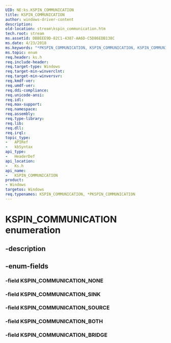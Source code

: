 ```yaml
---
UID: NE:ks.KSPIN_COMMUNICATION
title: KSPIN_COMMUNICATION
author: windows-driver-content
description: 
old-location: stream\kspin_communication.htm
tech.root: stream
ms.assetid: DBBEEE9D-82C1-4387-AA6D-C5D86EDB138C
ms.date: 4/23/2018
ms.keywords: "*PKSPIN_COMMUNICATION, KSPIN_COMMUNICATION, KSPIN_COMMUNICATION enumeration [Streaming Media Devices], KSPIN_COMMUNICATION_BOTH, KSPIN_COMMUNICATION_BRIDGE, KSPIN_COMMUNICATION_NONE, KSPIN_COMMUNICATION_SINK, KSPIN_COMMUNICATION_SOURCE, PKSPIN_COMMUNICATION, PKSPIN_COMMUNICATION enumeration pointer [Streaming Media Devices], ks/KSPIN_COMMUNICATION, ks/KSPIN_COMMUNICATION_BOTH, ks/KSPIN_COMMUNICATION_BRIDGE, ks/KSPIN_COMMUNICATION_NONE, ks/KSPIN_COMMUNICATION_SINK, ks/KSPIN_COMMUNICATION_SOURCE, ks/PKSPIN_COMMUNICATION, stream.kspin_communication"
ms.topic: enum
req.header: ks.h
req.include-header: 
req.target-type: Windows
req.target-min-winverclnt: 
req.target-min-winversvr: 
req.kmdf-ver: 
req.umdf-ver: 
req.ddi-compliance: 
req.unicode-ansi: 
req.idl: 
req.max-support: 
req.namespace: 
req.assembly: 
req.type-library: 
req.lib: 
req.dll: 
req.irql: 
topic_type:
-	APIRef
-	kbSyntax
api_type:
-	HeaderDef
api_location:
-	Ks.h
api_name:
-	KSPIN_COMMUNICATION
product:
- Windows
targetos: Windows
req.typenames: KSPIN_COMMUNICATION, *PKSPIN_COMMUNICATION
---
```


# KSPIN_COMMUNICATION enumeration


## -description





## -enum-fields




### -field KSPIN_COMMUNICATION_NONE


### -field KSPIN_COMMUNICATION_SINK


### -field KSPIN_COMMUNICATION_SOURCE


### -field KSPIN_COMMUNICATION_BOTH


### -field KSPIN_COMMUNICATION_BRIDGE

